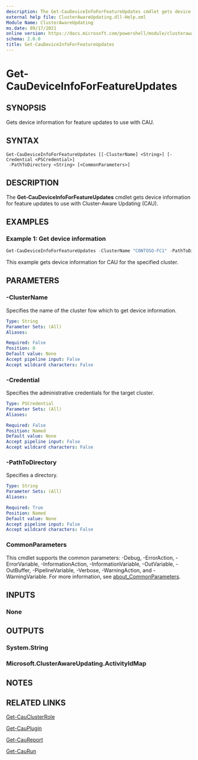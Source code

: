 ```yaml
---
description: The Get-CauDeviceInfoForFeatureUpdates cmdlet gets device information for feature updates to use with Cluster-Aware Updating (CAU).
external help file: ClusterAwareUpdating.dll-Help.xml
Module Name: ClusterAwareUpdating
ms.date: 09/17/2021
online version: https://docs.microsoft.com/powershell/module/clusterawareupdating/get-caudeviceinfoforfeatureupdates?view=windowsserver2022-ps&wt.mc_id=ps-gethelp
schema: 2.0.0
title: Get-CauDeviceInfoForFeatureUpdates
---
```


# Get-CauDeviceInfoForFeatureUpdates

## SYNOPSIS
Gets device information for feature updates to use with CAU.

## SYNTAX

```
Get-CauDeviceInfoForFeatureUpdates [[-ClusterName] <String>] [-Credential <PSCredential>]
 -PathToDirectory <String> [<CommonParameters>]
```

## DESCRIPTION
The **Get-CauDeviceInfoForFeatureUpdates** cmdlet gets device information for feature updates to use with Cluster-Aware Updating (CAU).

## EXAMPLES

### Example 1: Get device information
```powershell
Get-CauDeviceInfoForFeatureUpdates -ClusterName "CONTOSO-FC1" -PathToDirectory "C:\temp\contoso-device-info"
```

This example gets device information for CAU for the specified cluster.

## PARAMETERS

### -ClusterName
Specifies the name of the cluster fow which to get device information.

```yaml
Type: String
Parameter Sets: (All)
Aliases:

Required: False
Position: 0
Default value: None
Accept pipeline input: False
Accept wildcard characters: False
```

### -Credential
Specifies the administrative credentials for the target cluster.

```yaml
Type: PSCredential
Parameter Sets: (All)
Aliases:

Required: False
Position: Named
Default value: None
Accept pipeline input: False
Accept wildcard characters: False
```

### -PathToDirectory
Specifies a directory.

```yaml
Type: String
Parameter Sets: (All)
Aliases:

Required: True
Position: Named
Default value: None
Accept pipeline input: False
Accept wildcard characters: False
```

### CommonParameters
This cmdlet supports the common parameters: -Debug, -ErrorAction, -ErrorVariable, -InformationAction, -InformationVariable, -OutVariable, -OutBuffer, -PipelineVariable, -Verbose, -WarningAction, and -WarningVariable. For more information, see [about_CommonParameters](https://go.microsoft.com/fwlink/?LinkID=113216).

## INPUTS

### None

## OUTPUTS

### System.String

### Microsoft.ClusterAwareUpdating.ActivityIdMap

## NOTES

## RELATED LINKS

[Get-CauClusterRole](Get-CauClusterRole.md)

[Get-CauPlugin](Get-CauPlugin.md)

[Get-CauReport](Get-CauReport.md)

[Get-CauRun](Get-CauRun.md)
